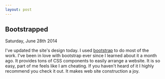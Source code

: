 ```yaml
---
layout: post
---
```

<h2 class="post-title">Bootstrapped</h2>
<p class="post-meta">Saturday, June 28th 2014</p>
<p>I've updated the site's design today. I used <a href="http://getbootstrap.com/">bootstrap</a> to do most of the work. I've been in love with bootstrap ever since I learned about it a month ago. It provides tons of CSS components to easily arrange a website. It is so easy, part of me feels like I am cheating. If you haven't heard of it I highly recommend you check it out. It makes web site construction a joy.</p>
